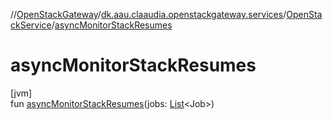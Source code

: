 //[OpenStackGateway](../../../index.md)/[dk.aau.claaudia.openstackgateway.services](../index.md)/[OpenStackService](index.md)/[asyncMonitorStackResumes](async-monitor-stack-resumes.md)

# asyncMonitorStackResumes

[jvm]\
fun [asyncMonitorStackResumes](async-monitor-stack-resumes.md)(jobs: [List](https://kotlinlang.org/api/latest/jvm/stdlib/kotlin.collections/-list/index.html)&lt;Job&gt;)
